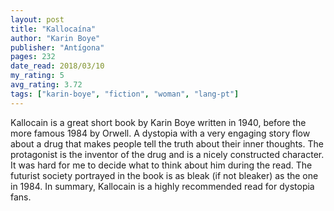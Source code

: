 ```yaml
---
layout: post
title: "Kallocaína"
author: "Karin Boye"
publisher: "Antígona"
pages: 232
date_read: 2018/03/10
my_rating: 5
avg_rating: 3.72
tags: ["karin-boye", "fiction", "woman", "lang-pt"]
---
```


Kallocain is a great short book by Karin Boye written in 1940, before the more famous 1984 by Orwell. A dystopia with a very engaging story flow about a drug that makes people tell the truth about their inner thoughts. The protagonist is the inventor of the drug and is a nicely constructed character. It was hard for me to decide what to think about him during the read. The futurist society portrayed in the book is as bleak (if not bleaker) as the one in 1984. In summary, Kallocain is a highly recommended read for dystopia fans.

